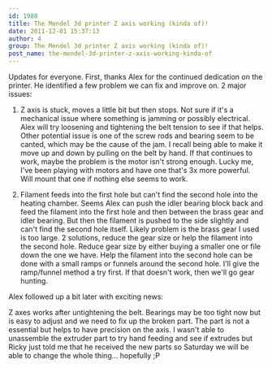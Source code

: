 ```yaml
---
id: 1988
title: The Mendel 3d printer Z axis working (kinda of)!
date: 2011-12-01 15:37:13
author: 4
group: The Mendel 3d printer Z axis working (kinda of)!
post_name: the-mendel-3d-printer-z-axis-working-kinda-of
---
```


Updates for everyone. First, thanks Alex for the continued dedication on the printer. He identified a few problem we can fix and improve on. 2 major issues:

1. Z axis is stuck, moves a little bit but then stops. Not sure if it's a mechanical issue where something is jamming or possibly electrical. Alex will try loosening and tightening the belt tension to see if that helps. Other potential issue is one of the screw rods and bearing seem to be canted, which may be the cause of the jam. I recall being able to make it move up and down by pulling on the belt by hand. If that continues to work, maybe the problem is the motor isn't strong enough. Lucky me, I've been playing with motors and have one that's 3x more powerful. Will mount that one if nothing else seems to work.

2. Filament feeds into the first hole but can't find the second hole into the heating chamber. Seems Alex can push the idler bearing block back and feed the filament into the first hole and then between the brass gear and idler bearing. But then the filament is pushed to the side slightly and can't find the second hole itself. Likely problem is the brass gear I used is too large. 2 solutions, reduce the gear size or help the filament into the second hole. Reduce gear size by either buying a smaller one or file down the one we have. Help the filament into the second hole can be done with a small ramps or funnels around the second hole. I'll give the ramp/funnel method a try first. If that doesn't work, then we'll go gear hunting.

Alex followed up a bit later with exciting news:

Z axes works after untightening the belt. Bearings may be too tight now but is easy to adjust and we need to fix up the broken part. The part is not a essential but helps to have precision on the axis. I wasn't able to unassemble the extruder part to try hand feeding and see if extrudes but Ricky just told me that he received the new parts so Saturday we will be able to change the whole thing... hopefully ;P